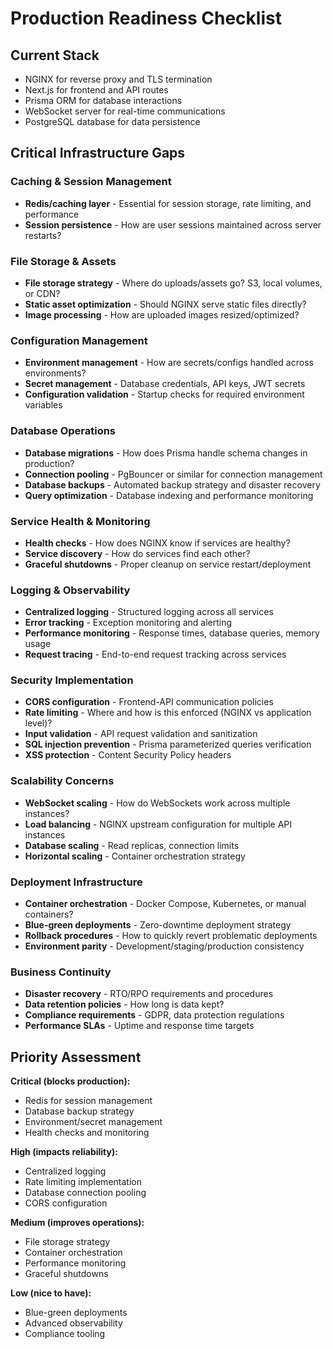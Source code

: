 # Production Readiness Checklist

## Current Stack

- NGINX for reverse proxy and TLS termination
- Next.js for frontend and API routes
- Prisma ORM for database interactions
- WebSocket server for real-time communications
- PostgreSQL database for data persistence

## Critical Infrastructure Gaps

### Caching & Session Management

- **Redis/caching layer** - Essential for session storage, rate limiting, and performance
- **Session persistence** - How are user sessions maintained across server restarts?

### File Storage & Assets

- **File storage strategy** - Where do uploads/assets go? S3, local volumes, or CDN?
- **Static asset optimization** - Should NGINX serve static files directly?
- **Image processing** - How are uploaded images resized/optimized?

### Configuration Management

- **Environment management** - How are secrets/configs handled across environments?
- **Secret management** - Database credentials, API keys, JWT secrets
- **Configuration validation** - Startup checks for required environment variables

### Database Operations

- **Database migrations** - How does Prisma handle schema changes in production?
- **Connection pooling** - PgBouncer or similar for connection management
- **Database backups** - Automated backup strategy and disaster recovery
- **Query optimization** - Database indexing and performance monitoring

### Service Health & Monitoring

- **Health checks** - How does NGINX know if services are healthy?
- **Service discovery** - How do services find each other?
- **Graceful shutdowns** - Proper cleanup on service restart/deployment

### Logging & Observability

- **Centralized logging** - Structured logging across all services
- **Error tracking** - Exception monitoring and alerting
- **Performance monitoring** - Response times, database queries, memory usage
- **Request tracing** - End-to-end request tracking across services

### Security Implementation

- **CORS configuration** - Frontend-API communication policies
- **Rate limiting** - Where and how is this enforced (NGINX vs application level)?
- **Input validation** - API request validation and sanitization
- **SQL injection prevention** - Prisma parameterized queries verification
- **XSS protection** - Content Security Policy headers

### Scalability Concerns

- **WebSocket scaling** - How do WebSockets work across multiple instances?
- **Load balancing** - NGINX upstream configuration for multiple API instances
- **Database scaling** - Read replicas, connection limits
- **Horizontal scaling** - Container orchestration strategy

### Deployment Infrastructure

- **Container orchestration** - Docker Compose, Kubernetes, or manual containers?
- **Blue-green deployments** - Zero-downtime deployment strategy
- **Rollback procedures** - How to quickly revert problematic deployments
- **Environment parity** - Development/staging/production consistency

### Business Continuity

- **Disaster recovery** - RTO/RPO requirements and procedures
- **Data retention policies** - How long is data kept?
- **Compliance requirements** - GDPR, data protection regulations
- **Performance SLAs** - Uptime and response time targets

## Priority Assessment

**Critical (blocks production):**

- Redis for session management
- Database backup strategy
- Environment/secret management
- Health checks and monitoring

**High (impacts reliability):**

- Centralized logging
- Rate limiting implementation
- Database connection pooling
- CORS configuration

**Medium (improves operations):**

- File storage strategy
- Container orchestration
- Performance monitoring
- Graceful shutdowns

**Low (nice to have):**

- Blue-green deployments
- Advanced observability
- Compliance tooling
